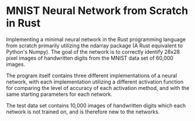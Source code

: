 # MNIST Neural Network from Scratch in Rust

Implementing a minimal neural network in the Rust programming language from scratch primarily utilizing the ndarray package (A Rust equivalent to Python's Numpy). The goal of the network is to correctly identify 28x28 pixel images of handwritten digits from the MNIST data set of 60,000 images. 

The program itself contains three different implementations of a neural network, with each implementation utilizing a different activation function for comparing the level of accuracy of each activation method, and with the same starting parameters for each network.

The test data set contains 10,000 images of handwritten digits which each network is not trained on, and is therefore new to the networks.
